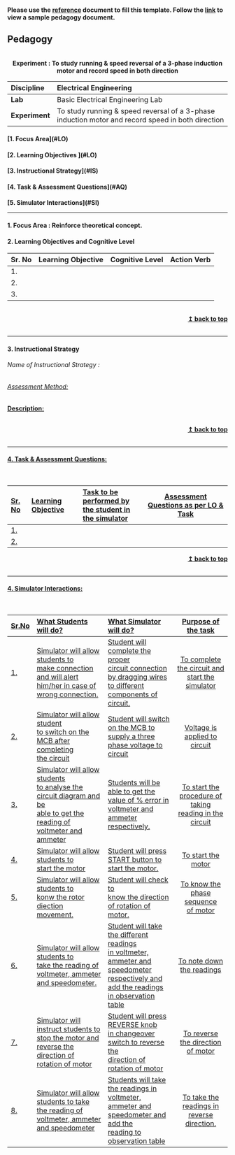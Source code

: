 #### Please use the [reference](https://github.com/virtual-labs/ph3-exp-dev-process/blob/main/pedagogy/README.org) document to fill this template.  Follow the [link](https://github.com/virtual-labs/ph3-exp-dev-process/tree/main/sample/pedagogy) to view a sample pedagogy document.

## Pedagogy
<p align="center">


<br>
<b> Experiment : To study running & speed reversal of a 3-phase induction motor and record speed in both direction 	 <a name="top"></a> <br>
</p>

<b>Discipline |Electrical Engineering  <b> 
:--|:--|
<b> Lab | Basic Electrical Engineering Lab<b> 
<b> Experiment|  To study running & speed reversal of a 3-phase induction motor and record speed in both direction   <b> 


<h4> [1. Focus Area](#LO)
<h4> [2. Learning Objectives ](#LO)
<h4> [3. Instructional Strategy](#IS)
<h4> [4. Task & Assessment Questions](#AQ)
<h4> [5. Simulator Interactions](#SI)
<hr>

<a name="LO"></a>
#### 1. Focus Area : Reinforce theoretical concept.

#### 2. Learning Objectives and Cognitive Level


Sr. No |	Learning Objective	| Cognitive Level | Action Verb
:--|:--|:--|:-:
1.|   <br>   |    |   
2.|   <br>   |    |   
3.|   <br>   |    |   

<br/>
<div align="right">
    <b><a href="#top">↥ back to top</a></b>
</div>
<br/>
<hr>

<a name="IS"></a>
#### 3. Instructional Strategy
###### Name of Instructional Strategy  :    <u>   
###### Assessment Method:   

<u> <b>Description: </b>    </u>
<br>
    

<br/>
<div align="right">
    <b><a href="#top">↥ back to top</a></b>
</div>
<br/>
<hr>

<a name="AQ"></a>
#### 4. Task & Assessment Questions:

  
<br>

Sr. No |	Learning Objective	| Task to be performed by <br> the student  in the simulator | Assessment Questions as per LO & Task
:--|:--|:--|:-:
1.|   <br>  |   <br>  | <br> 
2.|   <br>  |   <br>  | <br> 


<div align="right">
    <b><a href="#top">↥ back to top</a></b>
</div>
<br/>
<hr>

<a name="SI"></a>

#### 4. Simulator Interactions:
<br>

Sr.No | What Students will do? |	What Simulator will do?	| Purpose of the task
:--|:--|:--|:--:
1.|Simulator will allow students to <br>make connection and will alert<br> him/her in case of wrong connection. |Student will complete the proper<br> circuit connection by dragging wires <br>to different components of circuit. <br> |To complete the circuit and <br>start the simulator   
2.|Simulator will allow student<br> to switch on the MCB after completing <br>the circuit   |Student will switch on the MCB to<br> supply a three phase voltage to circuit |Voltage is applied to circuit
3.|Simulator will allow students<br> to analyse the circuit diagram and be<br> able to get the reading of voltmeter and ammeter  |Students will be able to get the<br> value of % error in voltmeter and <br>ammeter respectively. |To start the procedure of taking<br> reading in the circuit
4.|Simulator will allow students to <br>start the motor |Student will press START button to<br> start the motor. |To start the motor
5.|Simulator will allow students to<br>konw the rotor diection movement. |Student will check to <br>know the direction of rotation of motor. |To know the phase sequence <br>of motor
6.|Simulator will allow students to <br>take the reading of voltmeter, ammeter and speedometer. |Student will take the different readings<br> in voltmeter, ammeter and speedometer respectively and<br> add the readings in observation table |To note down the readings
7.|Simulator will instruct students to <br>stop the motor and reverse the direction of<br> rotation of motor |Student will press REVERSE knob<br> in changeover switch to reverse the <br>direction of rotation of motor |To reverse the direction of motor
8.|Simulator will allow students to take<br> the reading of voltmeter, ammeter and speedometer |Students will take the  readings in <br>voltmeter, ammeter and speedometer and add the<br> reading to observation table |To take the readings in reverse direction.
